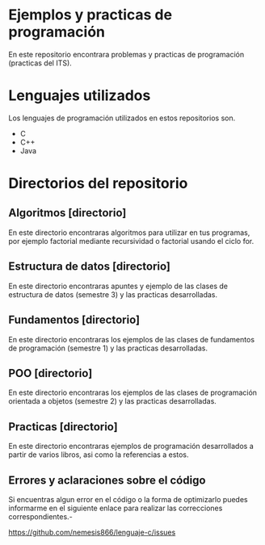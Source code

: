 Ejemplos y practicas de programación
====================================

En este repositorio encontrara problemas y practicas de programación (practicas del ITS).

# Lenguajes utilizados

Los lenguajes de programación utilizados en estos repositorios son.

* C
* C++
* Java

# Directorios del repositorio

## Algoritmos [directorio]

En este directorio encontraras algoritmos para utilizar en tus programas, por ejemplo factorial mediante recursividad o factorial usando el ciclo for.

## Estructura de datos [directorio]

En este directorio encontraras apuntes y ejemplo de las clases de estructura de datos (semestre 3) y las practicas desarrolladas.

## Fundamentos [directorio]

En este directorio encontraras los ejemplos de las clases de fundamentos de programación (semestre 1) y las practicas desarrolladas.

## POO [directorio]

En este directorio encontraras los ejemplos de las clases de programación orientada a objetos (semestre 2) y las practicas desarrolladas.

## Practicas [directorio]

En este directorio encontraras ejemplos de programación desarrollados a partir de varios libros, asi como la referencias a estos.

## Errores y aclaraciones sobre el código

Si encuentras algun error en el código o la forma de optimizarlo puedes informarme en el siguiente enlace para realizar las correcciones correspondientes.-

<a href="https://github.com/nemesis866/Lenguaje-c/issues">https://github.com/nemesis866/lenguaje-c/issues</a>